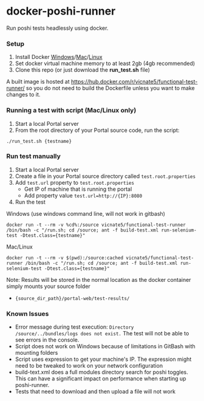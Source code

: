 # docker-poshi-runner
Run poshi tests headlessly using docker.

### Setup
1. Install Docker [Windows](https://docs.docker.com/windows)/[Mac](https://docs.docker.com/mac)/[Linux](https://docs.docker.com/linux)
2. Set docker virtual machine memory to at least 2gb (4gb recommended)
3. Clone this repo (or just download the **run_test.sh** file)

A built image is hosted at https://hub.docker.com/r/vicnate5/functional-test-runner/ so you do not need to build the Dockerfile unless you want to make changes to it.

### Running a test with script (Mac/Linux only)

1. Start a local Portal server
2. From the root directory of your Portal source code, run the script:
```
./run_test.sh {testname}
```

### Run test manually
1. Start a local Portal server
2. Create a file in your Portal source directory called `test.root.properties`
2. Add `test.url` property to `test.root.properties`
    * Get IP of machine that is running the portal
    * Add property value `test.url=http://{IP}:8080`
3. Run the test

Windows (use windows command line, will not work in gitbash)
```
docker run -t --rm -v %cd%:/source vicnate5/functional-test-runner /bin/bash -c "/run.sh; cd /source; ant -f build-test.xml run-selenium-test -Dtest.class={testname}"
```

Mac/Linux
```
docker run -t --rm -v $(pwd):/source:cached vicnate5/functional-test-runner /bin/bash -c "/run.sh; cd /source; ant -f build-test.xml run-selenium-test -Dtest.class={testname}"
```


Note: Results will be stored in the normal location as the docker container simply mounts your source folder
* `{source_dir_path}/portal-web/test-results/`


### Known Issues

* Error message during test execution: `Directory /source/../bundles/logs does not exist.` The test will not be able to see errors in the console.
* Script does not work on Windows because of limitations in GitBash with mounting folders
* Script uses expression to get your machine's IP. The expression might need to be tweaked to work on your network configuration
* build-text.xml does a full modules directory search for poshi toggles. This can have a significant impact on performance when starting up poshi-runner.
* Tests that need to download and then upload a file will not work
